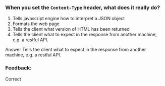 ### When you set the `Content-Type` header, what does it really do?

1. Tells javascript engine how to interpret a JSON object
1. Formats the web page
1. Tells the client what version of HTML has been returned 
1. Tells the client what to expect in the response from another machine, e.g. a restful API.

Answer
Tells the client what to expect in the response from another machine, e.g. a restful API.

### Feedback:
Correct